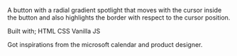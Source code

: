 A button with a radial gradient spotlight that moves with the cursor inside the button and 
also highlights the border with respect to the cursor position.

Built with;
HTML
CSS
Vanilla JS

Got inspirations from the microsoft calendar and product designer. 
